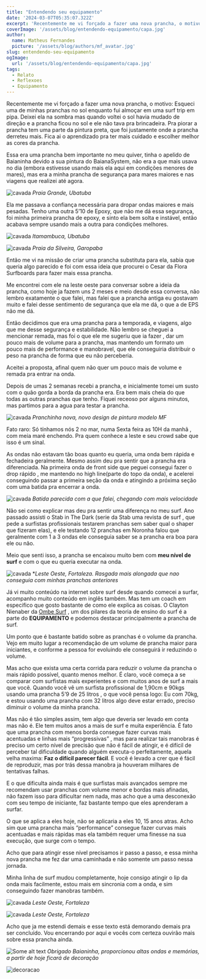 ```yaml
---
title: "Entendendo seu equipamento"
date: '2024-03-07T05:35:07.322Z'
excerpt: 'Recentemente me vi forçado a fazer uma nova prancha, o motivo: Esqueci uma de minhas pranchas no sol'
coverImage: '/assets/blog/entendendo-equipamento/capa.jpg'
author:
  name: Matheus Fernandes
  picture: '/assets/blog/authors/mf_avatar.jpg'
slug: entendendo-seu-equipamento
ogImage:
  url: '/assets/blog/entendendo-equipamento/capa.jpg'
tags:
  - Relato
  - Reflexoes
  - Equipamento
---
```


Recentemente me vi forçado a fazer uma nova prancha, o motivo: Esqueci uma de minhas pranchas no sol enquanto fui almoçar em uma surf trip em pipa. Deixei ela na sombra mas quando voltei o sol havia mudado de direção e a prancha ficou no sol e ele não tava pra brincadeira. Pra piorar a prancha tem uma parte da pintura preta, que foi justamente onde a prancha derreteu mais. Fica ai o aprendizado pra ter mais cuidado e escolher melhor as cores da prancha.

Essa era uma prancha bem importante no meu quiver, tinha o apelido de Baianinha devido a sua pintura do BaianaSystem, não era a que mais usava no dia (embora estivesse usando mais ela aqui em condições menores de mares), mas era a minha prancha de segurança para mares maiores e nas viagens que realizei até agora.

![cavada](/assets/blog/entendendo-equipamento/cavada.jpg)
*Praia Grande, Ubatuba*

Ela me passava a confiança necessária para dropar ondas maiores e mais pesadas. Tenho uma outra 5’10 de Epoxy, que não me dá essa segurança, foi minha primeira prancha de epoxy, e sinto ela bem solta e instável, então acabava sempre usando mais a outra para condições melhores.

![cavada](/assets/blog/entendendo-equipamento/batida.jpg)
*Itamambuca, Ubatuba*

![cavada](/assets/blog/entendendo-equipamento/silveira.jpg)
*Praia da Silveira, Garopaba*

Então me vi na missão de criar uma prancha substituta para ela, sabia que queria algo parecido e foi com essa ideia que procurei o Cesar da Flora Surfboards para fazer mais essa prancha.

Me encontrei com ele na leste oeste para conversar sobre a ideia da prancha, como hoje ja fazem uns 2 meses e meio desde essa conversa, não lembro exatamente o que falei, mas falei que a prancha antiga eu gostavam muito e falei desse sentimento de segurança que ela me dá, o que a de EPS não me dá.

Então decidimos que era uma prancha para a temporada, e viagens, algo que me desse segurança e estabilidade. Não lembro se cheguei a mencionar remada, mas foi o que ele me sugeriu	que ia fazer , dar um pouco mais de volume para a prancha, mas mantendo um formato um pouco mais de performance e manobravel, que ele conseguiria distribuir o peso na prancha de forma que eu não perceberia.

Aceitei a proposta, afinal quem não quer um pouco mais de volume e remada pra entrar na onda.

Depois de umas 2 semanas recebi a prancha, e inicialmente tomei um susto com o quão gorda a borda da prancha era. Era bem mais cheia do que todas as outras pranchas que tenho. Fiquei receoso por alguns minutos, mas partimos para a agua para testar a prancha.

![cavada](/assets/blog/entendendo-equipamento/prancha.jpg)
*Pranchinha nova, novo design de pintura modelo MF*

Fato raro: Só tínhamos nós 2 no mar, numa Sexta feira as 10H da manhã , com meia maré enchendo. Pra quem conhece a leste e seu crowd sabe que isso é um sinal. 

As ondas não estavam tão boas quanto eu queria, uma onda bem rápida e fechadeira geralmente. Mesmo assim deu pra sentir que a prancha era diferenciada. Na primeira onda de front side que peguei consegui fazer o drop rápido , me mantendo no high line(parte do topo da onda), e acelerei conseguindo passar a primeira seção da onda e atingindo a próxima seção com uma batida pra encerrar a onda. 

![cavada](/assets/blog/entendendo-equipamento/batida2.jpg)
*Batida parecida com a que falei, chegando com mais velocidade*

Não sei como explicar mas deu pra sentir uma diferença no meu surf. Ano passado assisti o Stab in The Dark (serie da Stab uma revista de surf , que pede a surfistas profissionais testarem pranchas sem saber qual o shaper que fizeram elas), e ele testando 12 pranchas em Noronha falou que geralmente com 1 a 3 ondas ele conseguia saber se a prancha era boa para ele ou não. 

Meio que senti isso, a prancha se encaixou muito bem com **meu nível de surf** e com o que eu queria executar na onda.

![cavada](/assets/blog/entendendo-equipamento/rasgada.jpg)
**Leste Oeste, Fortaleza. Rasgada mais alongada que nao conseguia com minhas pranchas anteriores*

Já vi muito conteúdo na internet sobre surf desde quando comecei a surfar, acompanho muito conteúdo em inglês também. Mas tem um coach em especifico que gosto bastante de como ele explica as coisas. O Clayton Nienaber da [Ombe Surf](https://www.youtube.com/@ombesurf) , um dos pilares da teoria de ensino do surf é a parte do **EQUIPAMENTO** e podemos destacar principalmente a prancha de surf.

Um ponto que é bastante batido sobre as pranchas é o volume da prancha. Vejo em muito lugar a recomendação de um volume de prancha maior para iniciantes, e conforme a pessoa for evoluindo ele conseguirá ir reduzindo o volume. 

Mas acho que exista uma certa corrida para reduzir o volume da prancha o mais rápido possível, quanto menos melhor. É claro, você começa a se comparar com surfistas mais experientes e com muitos anos de surf a mais que você. Quando você vê um surfista profissional de 1,90cm e 90kgs usando uma prancha 5’9 de 25 litros , o que você pensa logo: Eu com 70kg, e estou usando uma prancha com 32 litros algo deve estar errado, preciso diminuir o volume da minha prancha.

Mas não é tão simples assim, tem algo que deveria ser levado em conta mas não é. Ele tem muitos anos a mais de surf e muita experiência. É fato que uma prancha com menos borda consegue fazer curvas mais acentuadas e linhas mais “progressivas” , mas para realizar tais manobras é preciso um certo nível de precisão que não é fácil de atingir, e é difícil de perceber tal dificuldade quando alguém executa-o perfeitamente, aquela velha maxima: **Faz o difícil parecer fácil**. E você é levado a crer que é fácil de reproduzir, mas por trás dessa manobra ja houveram milhares de tentativas falhas.

E o que dificulta ainda mais é que surfistas mais avançados sempre me recomendam usar pranchas com volume menor e bordas mais afinadas, não fazem isso para dificultar nem nada, mas acho que a uma desconexão com seu tempo de iniciante, faz bastante tempo que eles aprenderam a surfar.

O que se aplica a eles hoje, não se aplicaria a eles 10, 15 anos atras. Acho sim que uma prancha mais “performance” consegue fazer curvas mais acentuadas e mais rápidas mas ela também requer uma finesse na sua execução, que surge com o tempo. 

Acho que para atingir esse nível precisamos ir passo a passo, e essa minha nova prancha me fez dar uma caminhada e não somente um passo nessa jornada.

Minha linha de surf mudou completamente, hoje consigo atingir o lip da onda mais facilmente, estou mais em sincronia com a onda, e sim conseguindo fazer manobras também.

![cavada](/assets/blog/entendendo-equipamento/backside1.jpg)
*Leste Oeste, Fortaleza*


![cavada](/assets/blog/entendendo-equipamento/backside2.jpg)
*Leste Oeste, Fortaleza*


Acho que ja me estendi demais e esse texto está demorando demais pra ser concluído. Vou encerrando por aqui e vocês com certeza ouvirão mais sobre essa prancha ainda.

![Some alt text](/assets/blog/entendendo-equipamento/thanks.jpg)
*Obrigado Baianinha, proporcionou altas ondas e memórias, a partir de hoje ficará de decoração*

![decoracao](/assets/blog/entendendo-equipamento/baianinha.jpg)
